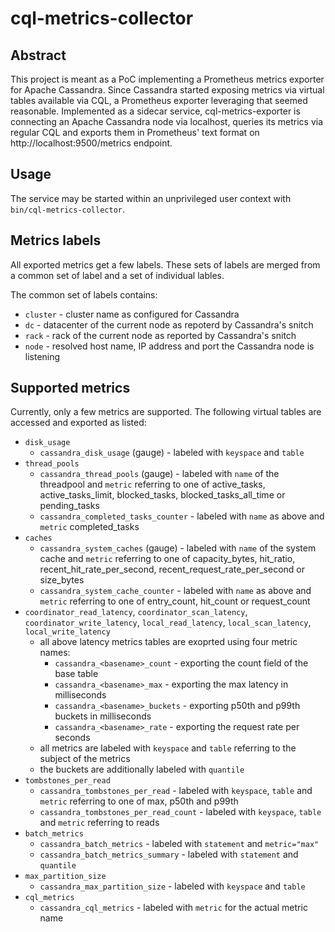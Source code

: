 # cql-metrics-collector

## Abstract

This project is meant as a PoC implementing a Prometheus metrics exporter for
Apache Cassandra. Since Cassandra started exposing metrics via virtual tables
available via CQL, a Prometheus exporter leveraging that seemed reasonable. 
Implemented as a sidecar service, cql-metrics-exporter is connecting an Apache
Cassandra node via localhost, queries its metrics via regular CQL and exports
them in Prometheus' text format on http://localhost:9500/metrics endpoint.

## Usage

The service may be started within an unprivileged user context with
`bin/cql-metrics-collector`.

## Metrics labels

All exported metrics get a few labels. These sets of labels are merged from
a common set of label and a set of individual lables.

The common set of labels contains:

* `cluster` - cluster name as configured for Cassandra
* `dc` - datacenter of the current node as repoterd by Cassandra's snitch
* `rack` - rack of the current node as reported by Cassandra's snitch
* `node` - resolved host name, IP address and port the Cassandra node is listening

## Supported metrics

Currently, only a few metrics are supported. The following virtual tables are
accessed and exported as listed:

* `disk_usage`
  * `cassandra_disk_usage` (gauge) - labeled with `keyspace` and `table`
* `thread_pools`
  * `cassandra_thread_pools` (gauge) - labeled with `name` of the threadpool and `metric` referring to one of active_tasks, active_tasks_limit, blocked_tasks, blocked_tasks_all_time or pending_tasks
  * `cassandra_completed_tasks_counter` - labeled with `name` as above and `metric` completed_tasks
* `caches`
  * `cassandra_system_caches` (gauge) - labeled with `name` of the system cache and `metric` referring to one of capacity_bytes, hit_ratio, recent_hit_rate_per_second, recent_request_rate_per_second or size_bytes
  * `cassandra_system_cache_counter` -  labeled with `name` as above and `metric` referring to one of entry_count, hit_count or request_count
* `coordinator_read_latency`, `coordinator_scan_latency`, `coordinator_write_latency`, `local_read_latency`, `local_scan_latency`, `local_write_latency`
  * all above latency metrics tables are exoprted using four metric names:
    * `cassandra_<basename>_count` - exporting the count field of the base table
    * `cassandra_<basename>_max` - exporting the max latency in milliseconds
    * `cassandra_<basename>_buckets` - exporting p50th and p99th buckets in milliseconds
    * `cassandra_<basename>_rate` - exporting the request rate per seconds
  * all metrics are labeled with `keyspace` and `table` referring to the subject of the metrics
  * the buckets are additionally labeled with `quantile`
* `tombstones_per_read`
  * `cassandra_tombstones_per_read` - labeled with `keyspace`, `table` and `metric` referring to one of max, p50th and p99th
  * `cassandra_tombstones_per_read_count` - labeled with `keyspace`, `table` and `metric` referring to reads
* `batch_metrics`
  * `cassandra_batch_metrics` - labeled with `statement` and `metric="max"`
  * `cassandra_batch_metrics_summary` - labeled with `statement` and `quantile`
* `max_partition_size`
  * `cassandra_max_partition_size` - labeled with `keyspace` and `table`
* `cql_metrics`
  * `cassandra_cql_metrics` - labeled with `metric` for the actual metric name
